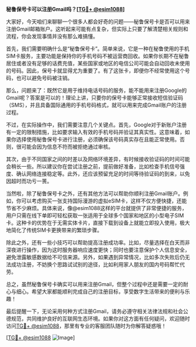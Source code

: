 **秘鲁保号卡可以注册Gmail吗？[[TG💪+ @esim1088](https://t.me/s/esim1088)]**

大家好，今天咱们来聊聊一个很多人都会好奇的问题——秘鲁保号卡是否可以用来注册Gmail邮箱账户。这听起来可能有点复杂，但实际上只要了解清楚相关规则和流程，你会发现事情并没有那么难搞懂。

首先，我们需要明确什么是“秘鲁保号卡”。简单来说，它是一种在秘鲁使用的手机SIM卡服务，主要功能是保持你的手机号码不被运营商回收。如果你长期不在秘鲁居住或者没有足够的话费充值，某些国家或地区的电信公司可能会自动回收未使用的号码。因此，保号卡就显得尤为重要了。有了这张卡，即便你不经常使用这个号码，也可以避免号码被注销。

那么，问题来了：既然它是用于维持电话号码的服务，能不能用来注册Google的Gmail呢？答案是可以的！理论上讲，只要你的保号卡能够正常接收短信验证码（SMS），并且具备国际通用的手机号码格式，就可以用来完成Gmail账户的注册过程。

不过，在实际操作中，我们需要注意几个关键点。首先，Google对于新账户注册有一定的限制措施，比如要求输入有效的手机号码并验证其真实性。这意味着，如果你选择使用秘鲁保号卡进行注册，必须确保该号码真实存在且能正常使用。否则，很可能会因为信息不符而被拒绝通过审核。

其次，由于不同国家之间的时差以及网络环境差异，有时候接收验证码的时间可能会稍长一些。所以建议你在尝试注册之前，提前做好准备，比如检查手机信号强度、确认网络连接稳定等。此外，还应该预留充足的时间等待验证码的到来，以免因超时而功亏一篑。

当然啦，除了秘鲁保号卡之外，还有其他方法可以帮助你顺利注册Gmail账户。例如，你可以考虑购买一张支持国际漫游的虚拟eSIM卡，这样不仅方便快捷，还能节省不少麻烦。具体来说，像@esim1088这样的平台就提供了非常便捷的服务，用户只需在线下单即可轻松获取一张适用于全球多个国家和地区的小型电子SIM卡。这种卡的优势在于无需实体卡片，直接下载到设备上就能立即投入使用，极大地简化了传统SIM卡更换带来的繁琐步骤。

除此之外，还有一些小技巧可以帮助提高注册成功率。比如，尽量选择在白天而非深夜进行操作，因为这时服务器响应速度更快；同时也要注意保护个人信息安全，避免泄露敏感数据给不可信来源。另外，如果遇到异常情况，比如多次失败后仍无法成功注册，不妨换个思路试试别的途径，比如利用家人朋友的国内号码帮忙代劳。

总之，虽然秘鲁保号卡确实可以用来注册Gmail，但整个过程中还是需要一定的耐心与细心。希望大家都能顺利完成自己的注册目标，享受数字生活带来的便利与乐趣！

最后提醒一下，无论采用何种方式注册Gmail，请务必遵守相关法律法规和社会公德规范，共同维护良好的互联网生态环境。如果你对这方面有任何疑问，欢迎随时访问[TG💪+ @esim1088](https://t.me/s/esim1088)，那里有专业的客服团队随时为你解答疑惑哦！

[[TG💪+ @esim1088](https://t.me/s/esim1088) ![Image](https://i.postimg.cc/4NQfJmqS/Snipaste-2025-05-13-00-14-12.png)]